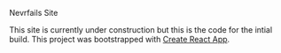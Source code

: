 Nevrfails Site

This site is currently under construction but this is the code for the intial build.
This project was bootstrapped with [Create React App](https://github.com/facebookincubator/create-react-app).
